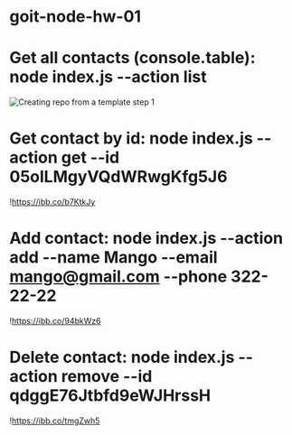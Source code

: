 # goit-node-hw-01

# Get all contacts (console.table): node index.js --action list

![Creating repo from a template step 1](https://ibb.co/7J2zw6W)

# Get contact by id: node index.js --action get --id 05olLMgyVQdWRwgKfg5J6

!https://ibb.co/b7KtkJy

# Add contact: node index.js --action add --name Mango --email mango@gmail.com --phone 322-22-22

!https://ibb.co/94bkWz6

# Delete contact: node index.js --action remove --id qdggE76Jtbfd9eWJHrssH

!https://ibb.co/tmgZwh5
